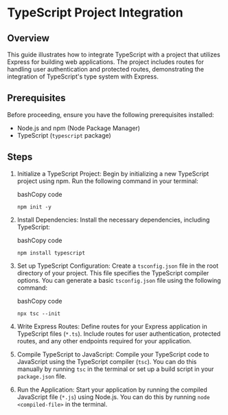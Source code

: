 # TypeScript Project Integration

## Overview

This guide illustrates how to integrate TypeScript with a project that utilizes Express for building web applications. The project includes routes for handling user authentication and protected routes, demonstrating the integration of TypeScript's type system with Express.

## Prerequisites

Before proceeding, ensure you have the following prerequisites installed:

- Node.js and npm (Node Package Manager)
- TypeScript (`typescript` package)

## Steps

1.  Initialize a TypeScript Project: Begin by initializing a new TypeScript project using npm. Run the following command in your terminal:

    bashCopy code

    `npm init -y`

2.  Install Dependencies: Install the necessary dependencies, including TypeScript:

    bashCopy code

    `npm install typescript`

3.  Set up TypeScript Configuration: Create a `tsconfig.json` file in the root directory of your project. This file specifies the TypeScript compiler options. You can generate a basic `tsconfig.json` file using the following command:

    bashCopy code

    `npx tsc --init`

4.  Write Express Routes: Define routes for your Express application in TypeScript files (`*.ts`). Include routes for user authentication, protected routes, and any other endpoints required for your application.

5.  Compile TypeScript to JavaScript: Compile your TypeScript code to JavaScript using the TypeScript compiler (`tsc`). You can do this manually by running `tsc` in the terminal or set up a build script in your `package.json` file.

6.  Run the Application: Start your application by running the compiled JavaScript file (`*.js`) using Node.js. You can do this by running `node <compiled-file>` in the terminal.

